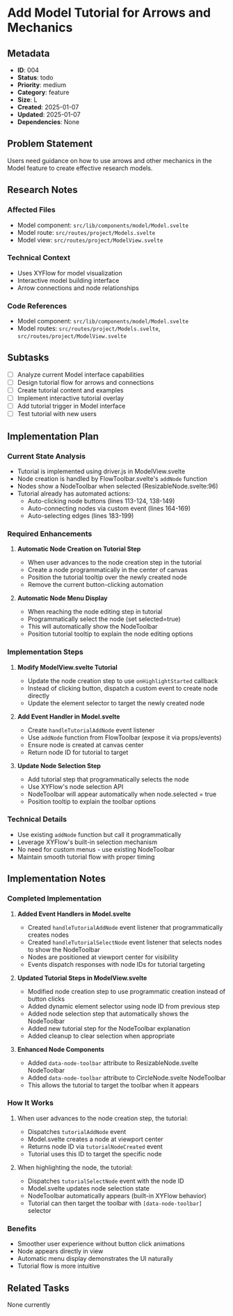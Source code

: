 # Add Model Tutorial for Arrows and Mechanics

## Metadata
- **ID**: 004
- **Status**: todo
- **Priority**: medium
- **Category**: feature
- **Size**: L
- **Created**: 2025-01-07
- **Updated**: 2025-01-07
- **Dependencies**: None

## Problem Statement
Users need guidance on how to use arrows and other mechanics in the Model feature to create effective research models.

## Research Notes
### Affected Files
- Model component: `src/lib/components/model/Model.svelte`
- Model route: `src/routes/project/Models.svelte`
- Model view: `src/routes/project/ModelView.svelte`

### Technical Context
- Uses XYFlow for model visualization
- Interactive model building interface
- Arrow connections and node relationships

### Code References
- Model component: `src/lib/components/model/Model.svelte`
- Model routes: `src/routes/project/Models.svelte`, `src/routes/project/ModelView.svelte`

## Subtasks
- [ ] Analyze current Model interface capabilities
- [ ] Design tutorial flow for arrows and connections
- [ ] Create tutorial content and examples
- [ ] Implement interactive tutorial overlay
- [ ] Add tutorial trigger in Model interface
- [ ] Test tutorial with new users

## Implementation Plan

### Current State Analysis
- Tutorial is implemented using driver.js in ModelView.svelte
- Node creation is handled by FlowToolbar.svelte's `addNode` function
- Nodes show a NodeToolbar when selected (ResizableNode.svelte:96)
- Tutorial already has automated actions:
  - Auto-clicking node buttons (lines 113-124, 138-149)
  - Auto-connecting nodes via custom event (lines 164-169)
  - Auto-selecting edges (lines 183-199)

### Required Enhancements

1. **Automatic Node Creation on Tutorial Step**
   - When user advances to the node creation step in the tutorial
   - Create a node programmatically in the center of canvas
   - Position the tutorial tooltip over the newly created node
   - Remove the current button-clicking automation

2. **Automatic Node Menu Display**
   - When reaching the node editing step in tutorial
   - Programmatically select the node (set selected=true)
   - This will automatically show the NodeToolbar
   - Position tutorial tooltip to explain the node editing options

### Implementation Steps

1. **Modify ModelView.svelte Tutorial**
   - Update the node creation step to use `onHighlightStarted` callback
   - Instead of clicking button, dispatch a custom event to create node directly
   - Update the element selector to target the newly created node

2. **Add Event Handler in Model.svelte**
   - Create `handleTutorialAddNode` event listener
   - Use `addNode` function from FlowToolbar (expose it via props/events)
   - Ensure node is created at canvas center
   - Return node ID for tutorial to target

3. **Update Node Selection Step**
   - Add tutorial step that programmatically selects the node
   - Use XYFlow's node selection API
   - NodeToolbar will appear automatically when node.selected = true
   - Position tooltip to explain the toolbar options

### Technical Details
- Use existing `addNode` function but call it programmatically
- Leverage XYFlow's built-in selection mechanism
- No need for custom menus - use existing NodeToolbar
- Maintain smooth tutorial flow with proper timing

## Implementation Notes

### Completed Implementation

1. **Added Event Handlers in Model.svelte**
   - Created `handleTutorialAddNode` event listener that programmatically creates nodes
   - Created `handleTutorialSelectNode` event listener that selects nodes to show the NodeToolbar
   - Nodes are positioned at viewport center for visibility
   - Events dispatch responses with node IDs for tutorial targeting

2. **Updated Tutorial Steps in ModelView.svelte**
   - Modified node creation step to use programmatic creation instead of button clicks
   - Added dynamic element selector using node ID from previous step
   - Added node selection step that automatically shows the NodeToolbar
   - Added new tutorial step for the NodeToolbar explanation
   - Added cleanup to clear selection when appropriate

3. **Enhanced Node Components**
   - Added `data-node-toolbar` attribute to ResizableNode.svelte NodeToolbar
   - Added `data-node-toolbar` attribute to CircleNode.svelte NodeToolbar
   - This allows the tutorial to target the toolbar when it appears

### How It Works

1. When user advances to the node creation step, the tutorial:
   - Dispatches `tutorialAddNode` event
   - Model.svelte creates a node at viewport center
   - Returns node ID via `tutorialNodeCreated` event
   - Tutorial uses this ID to target the specific node

2. When highlighting the node, the tutorial:
   - Dispatches `tutorialSelectNode` event with the node ID
   - Model.svelte updates node selection state
   - NodeToolbar automatically appears (built-in XYFlow behavior)
   - Tutorial can then target the toolbar with `[data-node-toolbar]` selector

### Benefits
- Smoother user experience without button click animations
- Node appears directly in view
- Automatic menu display demonstrates the UI naturally
- Tutorial flow is more intuitive

## Related Tasks
None currently